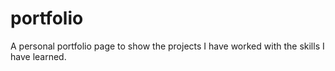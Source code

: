 # portfolio
A personal portfolio page to show the projects I have worked with the skills I have learned.
